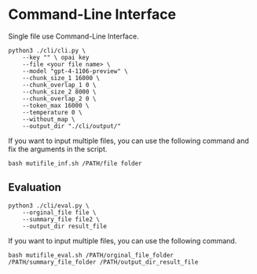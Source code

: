 # Command-Line Interface
Single file use Command-Line Interface.
```
python3 ./cli/cli.py \
    --key "" \ opai key
    --file <your file name> \
    --model "gpt-4-1106-preview" \
    --chunk_size_1 16000 \
    --chunk_overlap_1 0 \
    --chunk_size_2 8000 \
    --chunk_overlap_2 0 \
    --token_max 16000 \
    --temperature 0 \
    --without_map \
    --output_dir "./cli/output/"
```
If you want to input multiple files, you can use the following command and fix the arguments in the script.
```
bash mutifile_inf.sh /PATH/file folder
```

## Evaluation
```
python3 ./cli/eval.py \
    --orginal_file file \
    --summary_file file2 \
    --output_dir result_file
```

If you want to input multiple files, you can use the following command.
```
bash mutifile_eval.sh /PATH/orginal_file_folder /PATH/summary_file_folder /PATH/output_dir_result_file
```